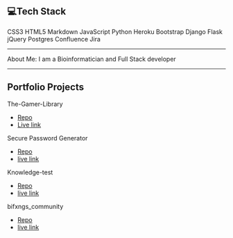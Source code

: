 💻Tech Stack
---
CSS3 HTML5 Markdown JavaScript Python Heroku Bootstrap Django Flask jQuery Postgres Confluence Jira

---
About Me:
I am a Bioinformatician and Full Stack developer

---
Portfolio Projects
---
The-Gamer-Library
- [Repo](https://github.com/AngeloGaeta1990/The-Gamer-Library)
- [Live link](https://the-gamer-library-a2d80d9a63a6.herokuapp.com/)

Secure Password Generator
- [Repo](https://github.com/AngeloGaeta1990/Password_generator)
- [live link](https://secure-password-generator-618a9b17c80c.herokuapp.com/)

Knowledge-test
- [Repo](https://github.com/AngeloGaeta1990/knowledge-test)
- [live link](https://angelogaeta1990.github.io/knowledge-test/)

bifxngs_community
- [Repo](https://github.com/AngeloGaeta1990/bifxngs_community)
- [live link](https://angelogaeta1990.github.io/bifxngs_community/)
